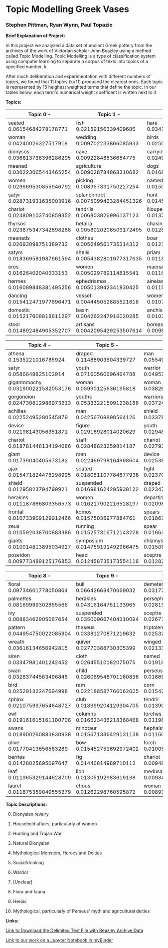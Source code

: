 # Topic Modelling Greek Vases #
### Stephen Pittman, Ryan Wynn, Paul Topazio ###

**Brief Explanation of Project:**

In this project we analyzed a data set of ancient Greek pottery from the archives of the work of Victorian scholar John Beazley using a method called Topic Modelling.
Topic Modelling is a type of classification system using computer learning to separate a corpus of texts into topics of a specified number, k.

After much deliberation and experimentation with different numbers of topics, we found that 11 topics (k=11) produced the clearest ones. Each topic is represented by 15 heighest weighted terms that define the topic. In our tables below, each term's numerical weight coefficent is written next to it.

**Topics:**

| Topic 0 -       | Topic 1 -       | Topic 2 -      | Topic 3 -      |
| -------------   | -------------   | -------------  | -------------  |
|seated 0.06154684278178771|fish 0.02159156339409686|hare 0.03415465494916104|palmette 0.06015944389632018|
|woman 0.04240026327517918|wedding 0.009702233866085933|birds 0.025027107242055924|floral 0.053082176483998385|
|dionysos 0.036613738396286295|cave 0.00922848536684775|carrying 0.02498444842127887|dionysos 0.04109027131388299|
|maenad 0.030223065443465254|agriculture 0.009028784868310682|dogs 0.016845245294631685|drinking 0.03861595112360884|
|women 0.029669530855946792|picking 0.008357331750227254|named 0.015058342394513497|horn 0.03701588139998729|
|satyr 0.028731931635003916|splanchnopt 0.0075099423284451326|hunt 0.014510623897788524|chain 0.03609863483758876|
|chariot 0.024809103740859352|tendrils 0.006803826996137123|ilioupersis 0.013779048754843237|vine 0.035424908868996616|
|thyrsos 0.023875347342898288|hetaira 0.0058020206503172495|chasing 0.01283383234786193|lotus 0.0352701615467623|
|maenads 0.02093098751389732|clothes 0.005649561735314312|boar 0.012148428623998354|lion 0.02962655437285052|
|satyrs 0.018369581987961594|shells 0.0054382801977317635|priam 0.011878327092953039|animal 0.02913792394114074|
|eros 0.01626402040333153|women 0.005029789114815541|maenad 0.011642456228045718|herakles 0.028905380436172193|
|hermes 0.016089848381495256|ephedrismos 0.005013942341830425|aineias 0.011585252103116348|eyes 0.02845600058176527|
|dancing 0.015412471977696471|vessel 0.004445052885521618|women 0.010798148554031379|satyr 0.02706065925990217|
|domestic 0.015217608818611297|basin 0.004262247916020285|anchises 0.010703970757369664|frieze 0.026290386173681856|
|stool 0.014892484905352707|artisans 0.0042095429253507614|boreas 0.009886339869660869|satyrs 0.02484832364549125|

| Topic 4 -      | Topic 5 -      | Topic 6 -      | Topic 7 -    |
| -------------  | -------------  | -------------  | -------------|
|athena 0.1535221016785924|draped 0.11488903604339727|man 0.055493960790379035|orpheus 0.019230770393598183|
|satyr 0.0586649825102914|youth 0.07160560696464788|warrior 0.04957797779655338|death 0.018475660836068362|
|gigantomachy 0.031900221582053176|woman 0.05990125636195818|woman 0.03826434679191726|thracian 0.018032846951865415|
|gorgoneion 0.024730812986973213|youths 0.053332215091238186|warriors 0.037248236745505044|tray 0.017598796070459097|
|achilles 0.02252495280545879|man 0.04256769898564126|shield 0.03378820974565456|graffito 0.012587746816491984|
|device 0.02198143056351871|figure 0.02916928014020629|youth 0.029483776958354694|pig 0.010471245715115096|
|chariot 0.018781448134194086|staff 0.02848823259814187|chariot 0.02793256390980425|sword 0.0067840825182497394|
|giant 0.01739040405673182|men 0.022469798164968604|device 0.025387909904513645|spit 0.006520483267776433|
|ajax 0.015471824478298995|seated 0.018081107784877936|fight 0.0237018613616717|maenad 0.00617930905184246|
|shield 0.01295823794799921|suspended 0.016981624295938122|draped 0.02347099556743232|masks 0.005446571479339898|
|herakles 0.011187866803356573|women 0.016217902216528197|departing 0.0209814034854488|theatrical 0.005185556632102864|
|frontal 0.010733909129912466|komos 0.01575035977884761|spears 0.018677529525576622|tattooed 0.005136631389859689|
|zeus 0.010592038700883386|running 0.015257316712143228|spear 0.016636442641413857|lines 0.005002212425707252|
|giants 0.010014813895034927|symposium 0.014759191492966475|chlamys 0.015082109965401349|phalloi 0.0049749043379305035|
|poseidon 0.009773489125176853|head 0.012458735173554116|sceptre 0.012823377918563677|circe 0.004735924154069464|

| Topic 8 -   | Topic 9 -   | Topic 10 -      |
| -------------  |-------------  | -------------  |
|floral 0.09734601778050864|bull 0.06642668470669032|demeter 0.03177749091193323|
|palmettes 0.08169999302855566|herakles 0.04316164751133965|persephone 0.02815801411406043|
|ivy 0.06883462905067654|suspended 0.035009667404310094|sceptre 0.026713436550614172|
|pattern 0.044954750022085904|theseus 0.03381270871219632|triptolemos 0.02532509490973158|
|wreath 0.03616134656942815|quiver 0.02770388730305399|winged 0.021334539170559903|
|siren 0.03347981401242452|cloth 0.02645510182075075|named 0.01916374635539527|
|swan 0.03263744563496845|child 0.026069548701160836|perseus 0.016696445497904843|
|bird 0.02529132247694998|ram 0.022188587766062605|corn 0.01542751606222921|
|sphinx 0.021075997654648727|club 0.018999204129304705|tendril 0.013909627031787023|
|owl 0.019161615161180708|columns 0.016623436218368468|torches 0.011966431770255805|
|swans 0.018900260883830938|minotaur 0.015671336429131138|hephaistos 0.011603432075583564|
|olive 0.01770413656563269|bow 0.015452751692972402|torch 0.010057676242610473|
|berries 0.01428025695097647|fig 0.01446814989710112|chariot 0.009486522932165864|
|leaf 0.011965329144628709|lion 0.01305192983619138|medusa 0.009343679194712023|
|laurel 0.011875359049555279|chous 0.01262298760595872|woman 0.008914914441133927|

**Topic Descriptions:**

0. Dionysian revelry

1. Household affairs, particularly of women

2. Hunting and Trojan War

3. Natural Dionysian

4. Mythological Monsters, Heroes and Deities

5. Social/drinking

6. Warrior

7. [Unclear]

8. Flora and fauna

9. Heroic

10. Mythological, particularly of Perseus' myth and agricultural deities

**Links:**

[Link to Download the Delimited Text File with Beazley Archive Data](http://shot.holycross.edu/ada-vases.tsv)

[Link to our work on a Jupyter Notebook in myBinder](https://mybinder.org/v2/gh/slpittman/portfolio/8fe02f151c4bccc40cc5d62372c0d4701c43aba0)
